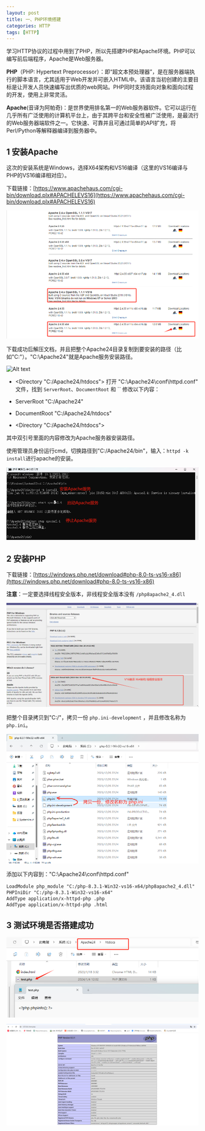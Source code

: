 ```yaml
---
layout: post
title: 一、PHP环境搭建
categories: HTTP
tags: [HTTP]
---
```


学习HTTP协议的过程中用到了PHP，所以先搭建PHP和Apache环境。PHP可以编写前后端程序，Apache是Web服务器。

**PHP**（PHP: Hypertext Preprocessor）：即“超文本预处理器”，是在服务器端执行的脚本语言，尤其适用于Web开发并可嵌入HTML中。该语言当初创建的主要目标是让开发人员快速编写出优质的web网站。PHP同时支持面向对象和面向过程的开发，使用上非常灵活。

**Apache**(音译为阿帕奇)：是世界使用排名第一的Web服务器软件。它可以运行在几乎所有广泛使用的计算机平台上，由于其跨平台和安全性被广泛使用，是最流行的Web服务器端软件之一。它快速、可靠并且可通过简单的API扩充，将Perl/Python等解释器编译到服务器中。

## 1 安装Apache

这次的安装系统是Windows，选择X64架构和VS16编译（这里的VS16编译与PHP的VS16编译相对应）。

下载链接：[https://www.apachehaus.com/cgi-bin/download.plx#APACHELEVS16](https://www.apachehaus.com/cgi-bin/download.plx#APACHELEVS16)

![Alt text](/assets/HTTP/01_PHP/image.png)

下载成功后解压文档，并且把整个Apache24目录复制到要安装的路径（比如"C:\"）。"C:\Apache24"就是Apache服务安装路径。

![Alt text](/assets/HTTP/01_PHP/HTTPimage-1.png)

- <Directory "C:/Apache24/htdocs">
打开 "C:\Apache24\conf\httpd.conf" 文件，找到 `ServerRoot`、`DocumentRoot` 和 `` 修改以下内容：

- ServerRoot "C:/Apache24"
- DocumentRoot "C:/Apache24/htdocs"
- <Directory "C:/Apache24/htdocs">

其中双引号里面的内容修改为Apache服务器安装路径。

使用管理员身份运行cmd，切换路径到"C:/Apache24/bin"，输入：`httpd -k install`进行apache的安装。

![Alt text](/assets/HTTP/01_PHP/image-2.png)

## 2 安装PHP

下载链接：[https://windows.php.net/download#php-8.0-ts-vs16-x86](https://windows.php.net/download#php-8.0-ts-vs16-x86)

**注意**：一定要选择线程安全版本，非线程安全版本没有 `/php8apache2_4.dll`

![Alt text](/assets/HTTP/01_PHP/image-3.png)

把整个目录拷贝到"C:/"，拷贝一份 `php.ini-development` ，并且修改名称为 `php.ini`。

![Alt text](/assets/HTTP/01_PHP/image-6.png)


添加以下内容到："C:\Apache24\conf\httpd.conf"

```
LoadModule php_module "C:/php-8.3.1-Win32-vs16-x64/php8apache2_4.dll"
PHPIniDir "C:/php-8.3.1-Win32-vs16-x64"
AddType application/x-httpd-php .php
AddType application/x-httpd-php .html
```

## 3 测试环境是否搭建成功

![Alt text](/assets/HTTP/01_PHP/image-4.png)

![Alt text](/assets/HTTP/01_PHP/image-5.png)